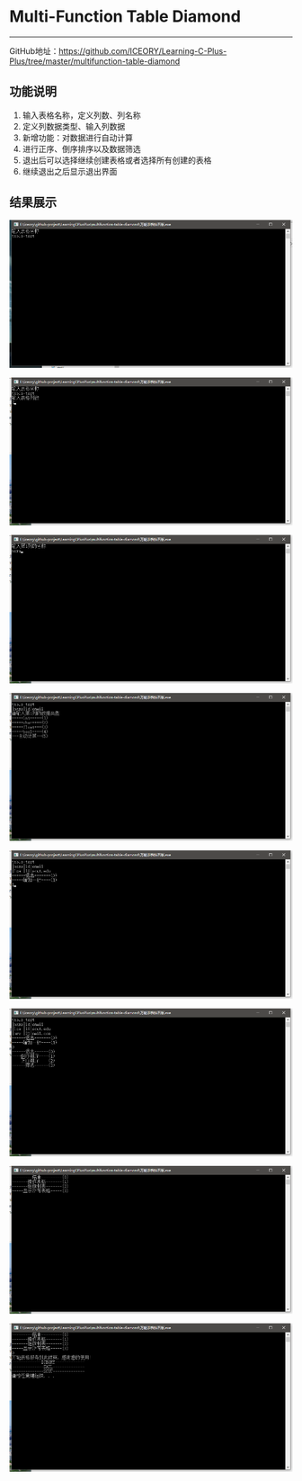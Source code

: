 # Multi-Function Table Diamond
---

GitHub地址：https://github.com/ICEORY/Learning-C-Plus-Plus/tree/master/multifunction-table-diamond

## 功能说明

1. 输入表格名称，定义列数、列名称
2. 定义列数据类型、输入列数据
3. 新增功能：对数据进行自动计算
4. 进行正序、倒序排序以及数据筛选
5. 退出后可以选择继续创建表格或者选择所有创建的表格
6. 继续退出之后显示退出界面

## 结果展示

![input_table_name](./fig_cpp_table/v1/input_table_name.png)

![input_column_num](./fig_cpp_table/v1/input_column_num.png)

![input_column_name](./fig_cpp_table/v1/input_column_name.png)

![input_data_type](./fig_cpp_table/v1/input_data_type.png)

![add_new_column](./fig_cpp_table/v1/add_new_column.png)

![function_list](./fig_cpp_table/v1/function_list.png)

![exit_function_list](./fig_cpp_table/v1/exit_function_list.png)

![complete](./fig_cpp_table/v1/complete.png)